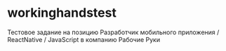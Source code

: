 # workinghandstest
Тестовое задание на позицию Разработчик мобильного приложения / ReactNative / JavaScript в компанию Рабочие Руки
